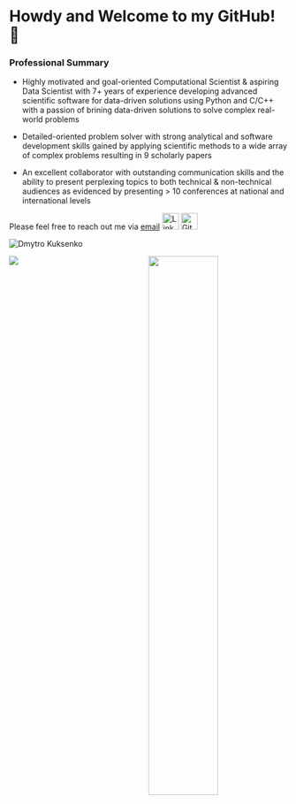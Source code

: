# Howdy and Welcome to my GitHub! 👋

### Professional Summary
                    
-	Highly motivated and goal-oriented Computational Scientist & aspiring Data Scientist with 7+ years of experience developing advanced scientific software for data-driven solutions using Python and C/C++ with a passion of brining data-driven solutions to solve complex real-world problems

-	Detailed-oriented problem solver with strong analytical and software development skills gained 
by applying scientific methods to a wide array of complex problems resulting in 9 scholarly papers

-	An excellent collaborator with outstanding communication skills and the ability 
to present perplexing topics to both technical & non-technical audiences as evidenced by presenting > 10 conferences at national and international levels

<!---
The statistics of my languages is:
[![Top Langs](https://github-readme-stats.vercel.app/api/top-langs/?username=dmytrokuksenko)](https://github.com/anuraghazra/github-readme-stats)
--->

Please feel free to reach out me via [email](kuksenko.dima@gmail.com)
<a href="https://www.linkedin.com/in/dmytrokuksenko/" target="_blank"><img src="https://raw.githubusercontent.com/nakulbhati/nakulbhati/master/contain/in.png" alt="LinkedIn" width="30"></a>
<a href="https://github.com/dmytrokuksenko" target="_blank"><img src="https://raw.githubusercontent.com/nakulbhati/nakulbhati/master/contain/git.png" alt="GitHub" width="30"></a>

<!---[![Dmytro's GitHub stats](https://github-readme-stats.vercel.app/api?username=dmytrokuksenko&show_icons=true&theme=dark)](https://github.com/anuraghazra/github-readme-stats)--->

<p align="left"> <img src="https://komarev.com/ghpvc/?username=dmytrokukseno&color=brightgreen" alt="Dmytro Kuksenko" /> </p>
<p align="left"><img width="50%" src="https://github-readme-stats.vercel.app/api?username=dmytrokuksenko&show_icons=true&theme=monokai&count_private=true" <p align="right"><img src="https://github-readme-stats.vercel.app/api/top-langs/?username=dmytrokuksenko&theme=merko&layout=compact&hide_langs_below=1" /></p>
